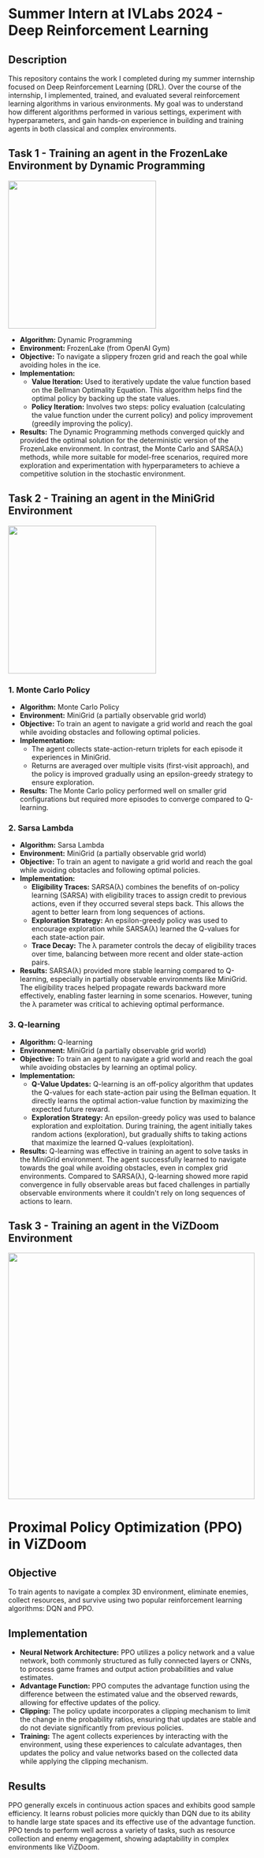  <h1>Summer Intern at IVLabs 2024 - Deep Reinforcement Learning</h1>

<h2>Description</h2>
<p>This repository contains the work I completed during my summer internship focused on Deep Reinforcement Learning (DRL). Over the course of the internship, I implemented, trained, and evaluated several reinforcement learning algorithms in various environments. My goal was to understand how different algorithms performed in various settings, experiment with hyperparameters, and gain hands-on experience in building and training agents in both classical and complex environments.</p>

<h2>Task 1 - Training an agent in the FrozenLake Environment by Dynamic Programming</h2>
                     <img src="https://camo.githubusercontent.com/2ec3bee2bceafb626a446a0320eefedd658a2b4dae593c82754f087ef5b83795/68747470733a2f2f696d6775722e636f6d2f423575793361492e676966" height=300px width=300px>
   <ul>
        <li><strong>Algorithm:</strong> Dynamic Programming</li>
        <li><strong>Environment:</strong> FrozenLake (from OpenAI Gym)</li>
        <li><strong>Objective:</strong> To navigate a slippery frozen grid and reach the goal while avoiding holes in the ice.</li>
        <li><strong>Implementation:</strong>
            <ul>
                <li><strong>Value Iteration:</strong> Used to iteratively update the value function based on the Bellman Optimality Equation. This algorithm helps find the optimal policy by backing up the state values.</li>
                <li><strong>Policy Iteration:</strong> Involves two steps: policy evaluation (calculating the value function under the current policy) and policy improvement (greedily improving the policy).</li>
            </ul>
        </li>
        <li><strong>Results:</strong> The Dynamic Programming methods converged quickly and provided the optimal solution for the deterministic version of the FrozenLake environment. In contrast, the Monte Carlo and SARSA(λ) methods, while more suitable for model-free scenarios, required more exploration and experimentation with hyperparameters to achieve a competitive solution in the stochastic environment.</li>
    </ul>

   <h2>Task 2 - Training an agent in the MiniGrid Environment</h2>

<img src="https://camo.githubusercontent.com/4c91fc8f5469c3a6bd9fad7c04c2f6297b369cf0db200f26f7e42f31bfd83093/68747470733a2f2f692e696d6775722e636f6d2f346c43774c38672e676966" height=300px width=300px>
  <h3>1. Monte Carlo Policy</h3>
    <ul>
        <li><strong>Algorithm:</strong> Monte Carlo Policy</li>
        <li><strong>Environment:</strong> MiniGrid (a partially observable grid world)</li>
        <li><strong>Objective:</strong> To train an agent to navigate a grid world and reach the goal while avoiding obstacles and following optimal policies.</li>
        <li><strong>Implementation:</strong> 
            <ul>
                <li>The agent collects state-action-return triplets for each episode it experiences in MiniGrid.</li>
                <li>Returns are averaged over multiple visits (first-visit approach), and the policy is improved gradually using an epsilon-greedy strategy to ensure exploration.</li>
            </ul>
        </li>
        <li><strong>Results:</strong> The Monte Carlo policy performed well on smaller grid configurations but required more episodes to converge compared to Q-learning.</li>
    </ul>

   <h3>2. Sarsa Lambda</h3>
    <ul>
        <li><strong>Algorithm:</strong> Sarsa Lambda</li>
        <li><strong>Environment:</strong> MiniGrid (a partially observable grid world)</li>
        <li><strong>Objective:</strong> To train an agent to navigate a grid world and reach the goal while avoiding obstacles and following optimal policies.</li>
        <li><strong>Implementation:</strong>
            <ul>
                <li><strong>Eligibility Traces:</strong> SARSA(λ) combines the benefits of on-policy learning (SARSA) with eligibility traces to assign credit to previous actions, even if they occurred several steps back. This allows the agent to better learn from long sequences of actions.</li>
                <li><strong>Exploration Strategy:</strong> An epsilon-greedy policy was used to encourage exploration while SARSA(λ) learned the Q-values for each state-action pair.</li>
                <li><strong>Trace Decay:</strong> The λ parameter controls the decay of eligibility traces over time, balancing between more recent and older state-action pairs.</li>
            </ul>
        </li>
        <li><strong>Results:</strong> SARSA(λ) provided more stable learning compared to Q-learning, especially in partially observable environments like MiniGrid. The eligibility traces helped propagate rewards backward more effectively, enabling faster learning in some scenarios. However, tuning the λ parameter was critical to achieving optimal performance.</li>
    </ul>

  <h3>3. Q-learning</h3>
    <ul>
        <li><strong>Algorithm:</strong> Q-learning</li>
        <li><strong>Environment:</strong> MiniGrid (a partially observable grid world)</li>
        <li><strong>Objective:</strong> To train an agent to navigate a grid world and reach the goal while avoiding obstacles by learning an optimal policy.</li>
        <li><strong>Implementation:</strong>
            <ul>
                <li><strong>Q-Value Updates:</strong> Q-learning is an off-policy algorithm that updates the Q-values for each state-action pair using the Bellman equation. It directly learns the optimal action-value function by maximizing the expected future reward.</li>
                <li><strong>Exploration Strategy:</strong> An epsilon-greedy policy was used to balance exploration and exploitation. During training, the agent initially takes random actions (exploration), but gradually shifts to taking actions that maximize the learned Q-values (exploitation).</li>
            </ul>
        </li>
        <li><strong>Results:</strong> Q-learning was effective in training an agent to solve tasks in the MiniGrid environment. The agent successfully learned to navigate towards the goal while avoiding obstacles, even in complex grid environments. Compared to SARSA(λ), Q-learning showed more rapid convergence in fully observable areas but faced challenges in partially observable environments where it couldn't rely on long sequences of actions to learn.</li>
    </ul>

   <h2>Task 3 - Training an agent in the ViZDoom Environment</h2>

 <img src="https://github.com/devansh-palan/doom/raw/main/clideo_editor_68da857852f4409dafa7d51cf4cb5545%20(1)%20(1).gif
" width="500px">
     <h1>Proximal Policy Optimization (PPO) in ViZDoom</h1>
    <h2>Objective</h2>
    <p>To train agents to navigate a complex 3D environment, eliminate enemies, collect resources, and survive using two popular reinforcement learning algorithms: DQN and PPO.</p>
    
<h2>Implementation</h2>
    <ul>
        <li><strong>Neural Network Architecture:</strong> PPO utilizes a policy network and a value network, both commonly structured as fully connected layers or CNNs, to process game frames and output action probabilities and value estimates.</li>
        <li><strong>Advantage Function:</strong> PPO computes the advantage function using the difference between the estimated value and the observed rewards, allowing for effective updates of the policy.</li>
        <li><strong>Clipping:</strong> The policy update incorporates a clipping mechanism to limit the change in the probability ratios, ensuring that updates are stable and do not deviate significantly from previous policies.</li>
        <li><strong>Training:</strong> The agent collects experiences by interacting with the environment, using these experiences to calculate advantages, then updates the policy and value networks based on the collected data while applying the clipping mechanism.</li>
    </ul>
    
   <h2>Results</h2>
    <p>PPO generally excels in continuous action spaces and exhibits good sample efficiency. It learns robust policies more quickly than DQN due to its ability to handle large state spaces and its effective use of the advantage function. PPO tends to perform well across a variety of tasks, such as resource collection and enemy engagement, showing adaptability in complex environments like ViZDoom.</p>
